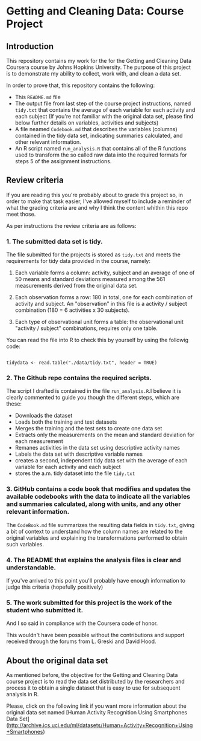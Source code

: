 # Getting and Cleaning Data: Course Project



## Introduction

This repository contains my work for the for the Getting and Cleaning Data Coursera course by Johns Hopkins University. 
The purpose of this project is to demonstrate my ability to collect, work with, and clean a data set.


In order to prove that, this repository contains the following:
* This `README.md` file
* The output file from last step of the course project instructions, named `tidy.txt` that contains the average of each variable for each activity and each subject (If you're not familiar with the original data set, please find below further details on variables, activities and subjects)
* A file neamed `Codebook.md` that describes the variables (columns) contained in the tidy data set, indicating summaries calculated, and other relevant information.
* An R script named `run_analysis.R` that contains all of the R functions used to transform the so called raw data into the required formats for steps 5 of the assignment instructions. 



## Review criteria 

If you are reading this you're probably about to grade this project so, in order to make that task easier, I've allowed myself to include a reminder of what the grading criteria are and why I think the content whithin this repo meet those. 

As per instructions the review criteria are as follows:


### 1. The submitted data set is tidy.

The file submitted for the projects is stored as `tidy.txt` and meets the requirements for tidy data provided in the course, namely:

1. Each variable forms a column: activity, subject and an average of one of 50 means and standard deviations measured among the 561 measurements derived from the original data set.

2. Each observation forms a row: 180 in total, one for each combination of activity and subject. An "observation" in this file is a activity / subject combination (180 = 6 activities x 30 subjects). 

3. Each type of observational unit forms a table: the observational unit "activity / subject" combinations, requires only one table.

You can read the file into R to check this by yourself by using the followig code:

```

tidydata <- read.table("./data/tidy.txt", header = TRUE)

```


### 2. The Github repo contains the required scripts.

The script I drafted is contained in the file `run_analysis.R`.I believe it is clearly commented to guide you though the different steps, which are these:
* Downloads the dataset 
* Loads both the training and test datasets
* Merges the training and the test sets to create one data set
* Extracts only the measurements on the mean and standard deviation for each measurement
* Remanes activities in the data set using descriptive activity names
* Labels the data set with descriptive variable names
* creates a second, independent tidy data set with the average of each variable for each activity and each subject
* stores the a.m. tidy dataset into the file `tidy.txt`


### 3. GitHub contains a code book that modifies and updates the available codebooks with the data to indicate all the variables and summaries calculated, along with units, and any other relevant information.

The `CodeBook.md` file summarizes the resulting data fields in `tidy.txt`, giving a bit of context to understand how the column names are related to the original variables and explaining the transformations performed to obtain such variables. 


### 4. The README that explains the analysis files is clear and understandable.

If you've arrived to this point you'll probably have enough information to judge this criteria (hopefully positively)


### 5. The work submitted for this project is the work of the student who submitted it.

And I so said in compliance with the Coursera code of honor. 

This wouldn't have been possible without the contributions and support received through the forums from L. Greski and David Hood. 



## About the original data set

As mentioned before, the objective for the Getting and Cleaning Data course project is to read the data set distributed by the researchers and process it to obtain a single dataset that is easy to use for subsequent analysis in R.

Please, click on the following link if you want more information about the original data set named [Human Activity Recognition Using Smartphones Data Set] (http://archive.ics.uci.edu/ml/datasets/Human+Activity+Recognition+Using+Smartphones) 
